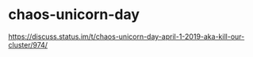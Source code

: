 # chaos-unicorn-day
https://discuss.status.im/t/chaos-unicorn-day-april-1-2019-aka-kill-our-cluster/974/

